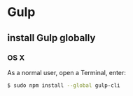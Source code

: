 # Gulp

## install Gulp globally
### OS X
As a normal user, open a Terminal, enter:

```sh
$ sudo npm install --global gulp-cli
```
